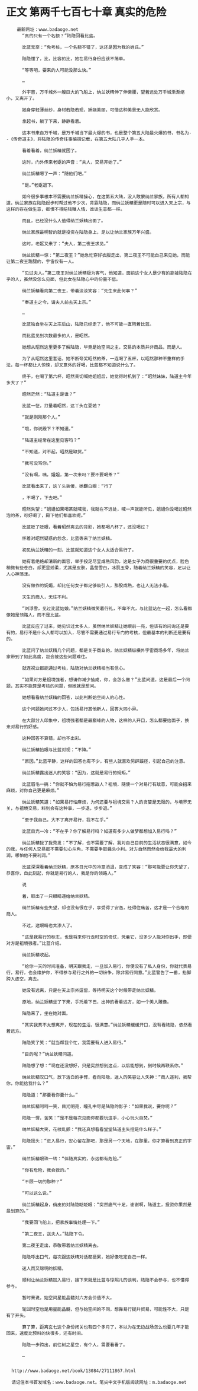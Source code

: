# 正文 第两千七百七十章 真实的危险
        最新网址：www.badaoge.net
          “真的只有一个名额？”陆隐回看比蓝。
      
          比蓝无奈：“免考核，一个名额不错了，这还是因为我的姓氏。”
      
          陆隐懂了，比，比容的比，她在易行身份应该不简单。
      
          “等等吧，要来的人可能没那么快。”
      
          …
      
          外宇宙，万千城外一艘巨大的飞船上，纳兰妖精伸了伸懒腰，望着远处万千城渐渐缩小，又离开了。
      
          她身穿轻薄丝纱，身材若隐若现，妖娆美丽，可惜这种美景无人能欣赏。
      
          拿起书，躺了下来，静静看着。
      
          这本书来自万千城，是万千城当下最火爆的书，也是整个第五大陆最火爆的书，书名为--《传奇道主》，将陆隐的传奇往事编撰记载，在第五大陆几乎人手一本。
      
          看着看着，纳兰妖精就困了。
      
          这时，门外传来老妪的声音：“夫人，交易开始了。”
      
          纳兰妖精嗯了一声：“随他们吧。”
      
          “是。”老妪退下。
      
          如今很多事根本不需要纳兰妖精操心，在这第五大陆，没人敢蒙纳兰家族，所有人都知道，纳兰家族在陆隐起步时帮过他不少次，背靠陆隐，而纳兰妖精更是随时可以进入天上宗，与这样的存在做生意，都恨不得赔钱赚人情，谁谈生意都一样。
      
          而且，已经没什么人值得纳兰妖精出面了。
      
          纳兰家族最明智的就是投资在陆隐身上，足以让纳兰家族万年兴盛。
      
          这时，老妪又来了：“夫人，第二夜王求见。”
      
          纳兰妖精一惊：“第二夜王？”她急忙穿好衣服走出，第二夜王不可能自己来见她，而能让第二夜王跑腿的，宇宙仅有一人。
      
          “见过夫人。”第二夜王对纳兰妖精极为客气，他知道，面前这个女人是少有的能被陆隐在乎的人，虽然没怎么见面，但此女在陆隐心中的份量不低。
      
          纳兰妖精看向第二夜王，带着淡淡笑容：“先生来此何事？”
      
          “奉道主之令，请夫人前去天上宗。”
      
          …
      
          比蓝独自坐在天上宗后山，陆隐已经走了，他不可能一直陪着比蓝。
      
          而比蓝见到次数最多的人，是昭然。
      
          她想从昭然这里更多了解陆隐，毕竟是始空间之主，交易的本质并非商品，而是人。
      
          为了从昭然这里套话，她不断夸奖昭然的茶，一连喝了五杯，以昭然那种不重样的手法，每一杯都让人惊悚，却又意外的好喝，比蓝都不知道说什么了。
      
          终于，在喝了第六杯，昭然亲切喊她姐姐后，她觉得时机到了：“昭然妹妹，陆道主今年多大了？”
      
          昭然茫然：“陆道主是谁？”
      
          比蓝一怔，打量着昭然，这丫头在耍她？
      
          “就是刚刚那个人。”
      
          “哦，你说殿下？不知道。”
      
          “陆道主经常在这里见客吗？”
      
          “不知道，对不起，昭然是缺货。”
      
          “我可没骂你。”
      
          “没有啊，咦，姐姐，第一次来吗？要不要喝茶？”
      
          比蓝看出来了，这丫头装傻，她翻白眼：“行了
      
          ，不喝了，下去吧。”
      
          昭然失望：“姐姐如果喝茶就喊我，我就在不远处，喊一声就能听见，姐姐你没喝过昭然泡的茶，可好喝了，殿下他们都喜欢呢。”
      
          比蓝眨了眨眼，看着昭然离去的背影，她都喝八杯了，还没喝过？
      
          怀着对昭然疑惑的怨念，比蓝等来了纳兰妖精。
      
          初见纳兰妖精的一刻，比蓝就知道这个女人太适合易行了。
      
          她有着绝艳却清新的面容，举手投足尽显成熟风韵，这是女子为商很重要的优点，脸色稍微有些苍白，却更显娇柔，尤其是皮肤，晶莹雪白，冰肌玉骨，随着纳兰妖精的笑容，足以让人心神荡漾。
      
          没有做作的妩媚，却比任何女子都足够吸引人，那股成熟，也让人无法小看。
      
          天生的商人，无往不利。
      
          “刘浮雪，见过比蓝姑娘。”纳兰妖精微笑着行礼，不卑不亢，与比蓝站在一起，怎么看都像她是领路人，而不是比蓝。
      
          比蓝反应了过来，她见识过太多人，虽然纳兰妖精让她眼前一亮，但该有的问询还是要有的，易行不是什么人都可以加入，尽管不需要通过易行专门的考核，但最基本的判断还是要有的。
      
          比蓝问了纳兰妖精几个问题，都是关于商业的，纳兰妖精纵横外宇宙商场多年，将纳兰家带到了如此高度，岂会被这些问题难住。
      
          就连祝业都能通过考核，陆隐对纳兰妖精相当有信心。
      
          “如果对方是祖境强者，想请你减少抽成，你，会怎么做？”比蓝问道，这是最后一个问题，其实不能算是考核的问题，但她就是想问。
      
          她想看看纳兰妖精的回答，以此判断始空间人的心性。
      
          这个问题她问过不少人，包括易行其他新人，回答大同小异。
      
          在大部分人印象中，祖境强者都是最巅峰的人物，这样的人开口，怎么都要给面子，换来对易行的好感。
      
          这种回答不算错，却也不出彩。
      
          纳兰妖精抬眼与比蓝对视：“不降。”
      
          “原因。”比蓝平静，这样的回答也有不少，有些人就喜欢另辟蹊径，引起自己的注意。
      
          纳兰妖精露出迷人的笑容：“因为，这就是易行的规矩。”
      
          比蓝眉毛一挑：“你就不怕为易行招惹敌人？祖境，随便一个对易行有敌意，可能会招来麻烦，对你自己更是麻烦。”
      
          纳兰妖精笑道：“如果易行怕麻烦，为何还要与祖境交易？人的贪婪是无限的，与境界无关，与祖境交易，料到会有这种事，一步退，步步退。”
      
          “至于我自己，大不了离开易行，我不在乎。”
      
          比蓝目光一冷：“不在乎？你了解易行吗？知道有多少人做梦都想加入易行吗？”
      
          纳兰妖精拢了拢秀发：“不了解，也不需要了解，我对自己目前的生活状态很满意，如今的我，与任何人交易都不需要勾心斗角，不需要争取蝇头小利，对方自然而然会给我最大的利润，哪怕他不要利润。”
      
          比蓝深深看着纳兰妖精，原本目光中的冷意消退，变成了笑容：“那可能要让你失望了，恭喜你，自此刻起，你就是易行的人，我是你的领路人。”
      
          说
      
          着，取出了一只眼睛递给纳兰妖精。
      
          纳兰妖精有些失望，却也没有很在乎，享受得了安逸，经得住痛苦，这才是一个合格的商人。
      
          不过，这眼睛也太渗人了。
      
          “这是我易行的标志，也是将来你行走时空的倚仗，凭着它，没多少人能对你出手，即便对方是祖境强者。”比蓝介绍。
      
          纳兰妖精收起。
      
          “给你一天的时间准备，明天跟我走，一旦加入易行，你便没有了私人身份，你就代表易行，易行，也会维护你，不得参与易行之外的一切纷争，除非易行同意。”比蓝警告了一番，抬脚跨入虚空，离去。
      
          她没有远离，只是在天上宗外逗留，等待明天这个时候带走纳兰妖精。
      
          原地，纳兰妖精坐了下来，手托着下巴，出神的看着远方，如一个美人雕像。
      
          陆隐来了，坐在她对面。
      
          “其实我真不太想离开，现在的生活，很满意。”纳兰妖精缓缓开口，没有看陆隐，依然看着远方。
      
          陆隐笑了笑：“就当帮我个忙，我需要有人进入易行。”
      
          “目的呢？”纳兰妖精问道。
      
          陆隐想了想：“现在还没想好，只是突然想到这点，以后能想到，到时候再联系你。”
      
          纳兰妖精叹口气，放下洁白的手臂，看向陆隐，迷人的笑容让人失神：“商人逐利，我帮你，你能给我什么？”
      
          陆隐道：“那要看你要什么。”
      
          纳兰妖精呵呵一笑，目光明亮，瞳孔中尽是陆隐的影子：“如果我说，要你呢？”
      
          陆隐一愣，苦笑：“是不是每次见面你都要玩这手，小心玩火自焚。”
      
          纳兰妖精大笑，花枝乱颤：“我还真想看看堂堂陆道主失控是什么样子。”
      
          陆隐摇头：“进入易行，安心留在那吧，那是另一个天地，在那里，你才算看到真正的宇宙。”
      
          纳兰妖精眼珠一转：“伴随真实的，永远都有危险。”
      
          “你有危险，我会救的。”
      
          “不顾一切的那种？”
      
          “可以这么说。”
      
          纳兰妖精起身，俏皮的对陆隐眨眨眼：“突然底气十足，谢谢啊，陆道主，投资你果然是最划算的。”
      
          “我要回飞船上，把家族事情处理一下。”
      
          “第二夜王，送夫人。”陆隐下令。
      
          第二夜王走出，恭敬带着纳兰妖精离去。
      
          陆隐呼出口气，每次跟这妖精对话都挺累，她好像吃定自己一样。
      
          迷人而又聪明的妖精。
      
          顺利让纳兰妖精加入易行，接下来就是比蓝与琼熙儿的谈判，陆隐不会参与，也不懂得参与。
      
          暂时来说，始空间星能晶髓对六方会价值不大。
      
          轮回时空也是用星能晶髓，但与始空间的不同，想靠易行提升贸易，可能性不大，只是有了开头。
      
          算了算，距离玄七这个身份闭关也有四个多月了，本以为在无边战场怎么也要几年才能回来，速度比预料的快很多，还有时间。
      
          陆隐一步跨出，前往树之星空，有个人，需要看看了。
      
          …
      
      
      http://www.badaoge.net/book/13084/27111867.html
      
      请记住本书首发域名：www.badaoge.net。笔尖中文手机版阅读网址：m.badaoge.net